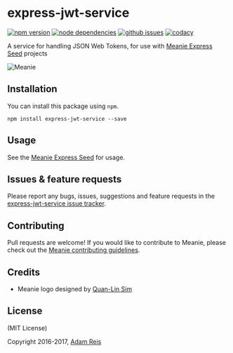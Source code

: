 # express-jwt-service

[![npm version](https://img.shields.io/npm/v/express-jwt-service.svg)](https://www.npmjs.com/package/express-jwt-service)
[![node dependencies](https://david-dm.org/sadiqramzan/express-jwt-service.svg)](https://david-dm.org/sadiqramzan/express-jwt-service)
[![github issues](https://img.shields.io/github/issues/sadiqramzan/express-jwt-service.svg)](https://github.com/sadiqramzan/express-jwt-service/issues)
[![codacy](https://img.shields.io/codacy/c0decdb116194cc9b1e7c1d53b6a8b3d.svg)](https://www.codacy.com/app/sadiqramzan/express-jwt-service)


A service for handling JSON Web Tokens, for use with [Meanie Express Seed](https://github.com/sadiqramzan/express-seed) projects

![Meanie](https://raw.githubusercontent.com/meanie/meanie/master/meanie-logo-full.png)

## Installation

You can install this package using `npm`.

```shell
npm install express-jwt-service --save
```

## Usage

See the [Meanie Express Seed](https://github.com/sadiqramzan/express-seed) for usage.

## Issues & feature requests

Please report any bugs, issues, suggestions and feature requests in the [express-jwt-service issue tracker](https://github.com/sadiqramzan/express-jwt-service/issues).

## Contributing

Pull requests are welcome! If you would like to contribute to Meanie, please check out the [Meanie contributing guidelines](https://github.com/meanie/meanie/blob/master/CONTRIBUTING.md).

## Credits

* Meanie logo designed by [Quan-Lin Sim](mailto:quan.lin.sim+meanie@gmail.com)

## License
(MIT License)

Copyright 2016-2017, [Adam Reis](http://adam.reis.nz)
